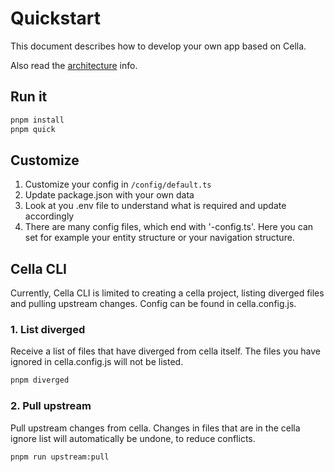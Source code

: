 # Quickstart
This document describes how to develop your own app based on Cella.

Also read the [architecture](./ARCHITECTURE.md) info.


## Run it

```bash
pnpm install
pnpm quick
```

## Customize
1. Customize your config in `/config/default.ts`
2. Update package.json with your own data
3. Look at you .env file to understand what is required and update accordingly 
4. There are many config files, which end with '-config.ts'. Here you can set for example your entity structure or your navigation structure.


## Cella CLI
Currently, Cella CLI is limited to creating a cella project, listing diverged files and pulling upstream changes. Config can be found in cella.config.js.

### 1. List diverged
Receive a list of files that have diverged from cella itself. The files you have ignored in cella.config.js will not be listed.

```bash
pnpm diverged
```

### 2. Pull upstream
Pull upstream changes from cella. Changes in files that are in the cella ignore list will automatically be undone, to reduce conflicts.

```bash
pnpm run upstream:pull
```